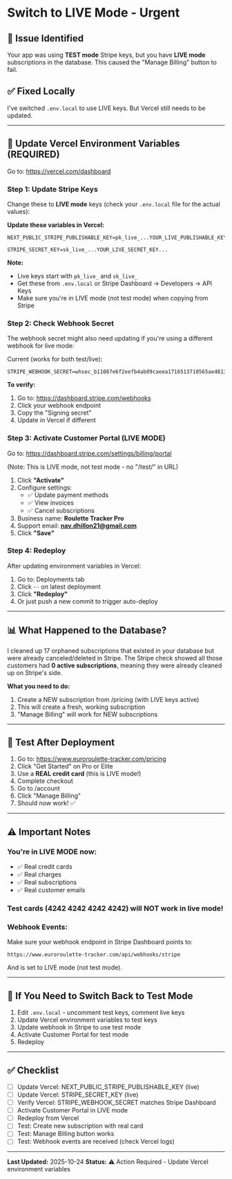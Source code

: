# Switch to LIVE Mode - Urgent

## 🚨 Issue Identified

Your app was using **TEST mode** Stripe keys, but you have **LIVE mode** subscriptions in the database. This caused the "Manage Billing" button to fail.

## ✅ Fixed Locally

I've switched `.env.local` to use LIVE keys. But Vercel still needs to be updated.

---

## 🔧 Update Vercel Environment Variables (REQUIRED)

Go to: https://vercel.com/dashboard

### Step 1: Update Stripe Keys

Change these to **LIVE mode** keys (check your `.env.local` file for the actual values):

**Update these variables in Vercel:**
```
NEXT_PUBLIC_STRIPE_PUBLISHABLE_KEY=pk_live_...YOUR_LIVE_PUBLISHABLE_KEY...

STRIPE_SECRET_KEY=sk_live_...YOUR_LIVE_SECRET_KEY...
```

**Note:**
- Live keys start with `pk_live_` and `sk_live_`
- Get these from `.env.local` or Stripe Dashboard → Developers → API Keys
- Make sure you're in LIVE mode (not test mode) when copying from Stripe

### Step 2: Check Webhook Secret

The webhook secret might also need updating if you're using a different webhook for live mode:

Current (works for both test/live):
```
STRIPE_WEBHOOK_SECRET=whsec_b11087e6f2eefb4ab09caeea1716513710565ae481382ed616ebdd26f5e4c521
```

**To verify:**
1. Go to: https://dashboard.stripe.com/webhooks
2. Click your webhook endpoint
3. Copy the "Signing secret"
4. Update in Vercel if different

### Step 3: Activate Customer Portal (LIVE MODE)

Go to: https://dashboard.stripe.com/settings/billing/portal

(Note: This is LIVE mode, not test mode - no "/test/" in URL)

1. Click **"Activate"**
2. Configure settings:
   - ✅ Update payment methods
   - ✅ View invoices
   - ✅ Cancel subscriptions
3. Business name: **Roulette Tracker Pro**
4. Support email: **nav.dhillon21@gmail.com**
5. Click **"Save"**

### Step 4: Redeploy

After updating environment variables in Vercel:
1. Go to: Deployments tab
2. Click ⋯ on latest deployment
3. Click **"Redeploy"**
4. Or just push a new commit to trigger auto-deploy

---

## 📊 What Happened to the Database?

I cleaned up 17 orphaned subscriptions that existed in your database but were already canceled/deleted in Stripe. The Stripe check showed all those customers had **0 active subscriptions**, meaning they were already cleaned up on Stripe's side.

**What you need to do:**
1. Create a NEW subscription from /pricing (with LIVE keys active)
2. This will create a fresh, working subscription
3. "Manage Billing" will work for NEW subscriptions

---

## 🧪 Test After Deployment

1. Go to: https://www.euroroulette-tracker.com/pricing
2. Click "Get Started" on Pro or Elite
3. Use a **REAL credit card** (this is LIVE mode!)
4. Complete checkout
5. Go to /account
6. Click "Manage Billing"
7. Should now work! ✅

---

## ⚠️ Important Notes

### You're in LIVE MODE now:
- ✅ Real credit cards
- ✅ Real charges
- ✅ Real subscriptions
- ✅ Real customer emails

### Test cards (4242 4242 4242 4242) will NOT work in live mode!

### Webhook Events:
Make sure your webhook endpoint in Stripe Dashboard points to:
```
https://www.euroroulette-tracker.com/api/webhooks/stripe
```

And is set to LIVE mode (not test mode).

---

## 🔄 If You Need to Switch Back to Test Mode

1. Edit `.env.local` - uncomment test keys, comment live keys
2. Update Vercel environment variables to test keys
3. Update webhook in Stripe to use test mode
4. Activate Customer Portal for test mode
5. Redeploy

---

## ✅ Checklist

- [ ] Update Vercel: NEXT_PUBLIC_STRIPE_PUBLISHABLE_KEY (live)
- [ ] Update Vercel: STRIPE_SECRET_KEY (live)
- [ ] Verify Vercel: STRIPE_WEBHOOK_SECRET matches Stripe Dashboard
- [ ] Activate Customer Portal in LIVE mode
- [ ] Redeploy from Vercel
- [ ] Test: Create new subscription with real card
- [ ] Test: Manage Billing button works
- [ ] Test: Webhook events are received (check Vercel logs)

---

**Last Updated:** 2025-10-24
**Status:** ⚠️ Action Required - Update Vercel environment variables
